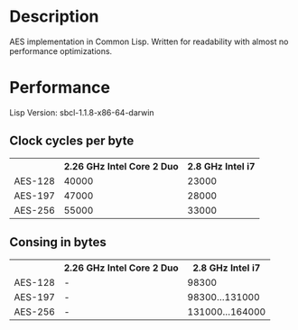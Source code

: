 # Description
AES implementation in Common Lisp.
Written for readability with almost no performance optimizations.

# Performance
Lisp Version: sbcl-1.1.8-x86-64-darwin

## Clock cycles per byte
<table>
<tr><th></th> <th>2.26 GHz Intel Core 2 Duo</th> <th>2.8 GHz Intel i7</th></tr>
<tr><td>AES-128</td> <td>40000</td> <td>23000</td></tr>
<tr><td>AES-197</td> <td>47000</td> <td>28000</td></tr>
<tr><td>AES-256</td> <td>55000</td> <td>33000</td></tr>
</table>

## Consing in bytes
<table>
<tr><th></th> <th>2.26 GHz Intel Core 2 Duo</th> <th>2.8 GHz Intel i7</th></tr>
<tr><td>AES-128</td> <td>-</td> <td>98300</td></tr>
<tr><td>AES-197</td> <td>-</td> <td>98300…131000</td></tr>
<tr><td>AES-256</td> <td>-</td> <td>131000…164000</td></tr>
</table>
